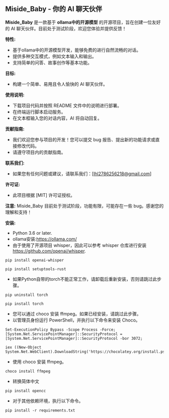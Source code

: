 ## Miside_Baby - 你的 AI 聊天伙伴

**Miside_Baby** 是一款基于 **ollama中的开源模型** 的开源项目，旨在创建一位友好的 AI 聊天伙伴。目前处于测试阶段，欢迎您体验并提供反馈！


**特性:**

* 基于ollama中的开源模型开发，能够免费的进行自然流畅的对话。
* 提供多种交互模式，例如文本输入和输出。
* 支持简单的问答、故事创作等基本功能。

**目标:**

*  构建一个简单、易用且令人愉快的 AI 聊天伙伴。


**使用说明:**

* 下载项目代码并按照 README 文件中的说明进行部署。
* 在终端运行脚本启动服务。
* 在文本框输入您的对话内容，AI 将自动回复。

**贡献指南:**

* 我们欢迎您参与项目的开发！您可以提交 bug 报告、提出新的功能请求或直接修改代码。
* 请遵守项目内的贡献指南。

**联系我们:**

* 如果您有任何问题或建议，请联系我们：[lhl2786256218@gmail.com]

**许可证:**

* 此项目根据 [MIT] 许可证授权。

**注意:** Miside_Baby 目前处于测试阶段，功能有限，可能存在一些 bug。感谢您的理解和支持！


**安装:**
* Python 3.6 or later.
* ollama安装:https://ollama.com/
* 由于使用了开源项目 whisper，因此可以参考 whisper 仓库进行安装   https://github.com/openai/whisper.
  
<pre><code>pip install openai-whisper</code></pre>

<pre><code>pip install setuptools-rust</code></pre>

* 如果Python自带的torch不能正常工作，请卸载后重新安装，否则请跳过此步骤。
  
<pre><code>pip uninstall torch</code></pre>

<pre><code>pip install torch</code></pre>

* 您可以通过 choco 安装 ffmpeg。如果已经安装，请跳过此步骤。
* 以管理员身份运行 PowerShell，并执行以下命令来安装 Choco。
<pre><code>Set-ExecutionPolicy Bypass -Scope Process -Force; [System.Net.ServicePointManager]::SecurityProtocol = [System.Net.ServicePointManager]::SecurityProtocol -bor 3072; </code></pre>
<pre><code>iex ((New-Object System.Net.WebClient).DownloadString('https://chocolatey.org/install.ps1'))</code></pre>
* 使用 choco 安装 ffmpeg。
<pre><code>choco install ffmpeg</code></pre>
* 转换简体中文
<pre><code>pip install opencc</code></pre>
* 对于其他依赖环境，执行以下命令。
<pre><code>pip install -r requirements.txt</code></pre>

